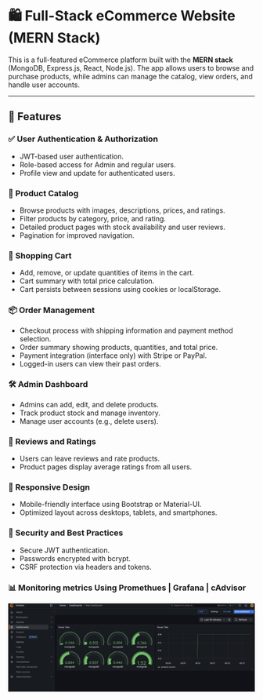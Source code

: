 # 🛍️ Full-Stack eCommerce Website (MERN Stack)

This is a full-featured eCommerce platform built with the **MERN stack** (MongoDB, Express.js, React, Node.js). The app allows users to browse and purchase products, while admins can manage the catalog, view orders, and handle user accounts.

---

## 🚀 Features

### ✅ User Authentication & Authorization
- JWT-based user authentication.
- Role-based access for Admin and regular users.
- Profile view and update for authenticated users.

### 🛒 Product Catalog
- Browse products with images, descriptions, prices, and ratings.
- Filter products by category, price, and rating.
- Detailed product pages with stock availability and user reviews.
- Pagination for improved navigation.

### 🧺 Shopping Cart
- Add, remove, or update quantities of items in the cart.
- Cart summary with total price calculation.
- Cart persists between sessions using cookies or localStorage.

### 📦 Order Management
- Checkout process with shipping information and payment method selection.
- Order summary showing products, quantities, and total price.
- Payment integration (interface only) with Stripe or PayPal.
- Logged-in users can view their past orders.

### 🛠️ Admin Dashboard
- Admins can add, edit, and delete products.
- Track product stock and manage inventory.
- Manage user accounts (e.g., delete users).

### 🌟 Reviews and Ratings
- Users can leave reviews and rate products.
- Product pages display average ratings from all users.

### 📱 Responsive Design
- Mobile-friendly interface using Bootstrap or Material-UI.
- Optimized layout across desktops, tablets, and smartphones.

### 🔐 Security and Best Practices
- Secure JWT authentication.
- Passwords encrypted with bcrypt.
- CSRF protection via headers and tokens.

 
### 📊 Monitoring metrics Using Promethues | Grafana | cAdvisor
![alt text](backend/metrics.png)